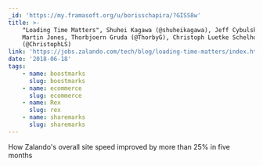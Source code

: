 ```yaml
---
_id: 'https://my.framasoft.org/u/borisschapira/?GISS8w'
title: >-
    "Loading Time Matters", Shuhei Kagawa (@shuheikagawa), Jeff Cybulski, David
    Martin Jones, Thorbjoern Gruda (@ThorbyG), Christoph Luetke Schelhowe
    (@ChristophLS)
link: 'https://jobs.zalando.com/tech/blog/loading-time-matters/index.html'
date: '2018-06-18'
tags:
    - name: boostmarks
      slug: boostmarks
    - name: ecommerce
      slug: ecommerce
    - name: Rex
      slug: rex
    - name: sharemarks
      slug: sharemarks
---
```


<div class="markdown"><p>How Zalando's overall site speed improved by more than 25% in five months</p>
<p></p></div>

